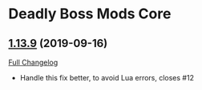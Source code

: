 # Deadly Boss Mods Core

## [1.13.9](https://github.com/DeadlyBossMods/DBM-Classic/tree/1.13.9) (2019-09-16)
[Full Changelog](https://github.com/DeadlyBossMods/DBM-Classic/compare/1.13.8...1.13.9)

- Handle this fix better, to avoid Lua errors, closes #12  
